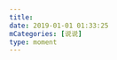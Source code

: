```yaml
---
title: 
date: 2019-01-01 01:33:25
mCategories: [说说]
type: moment
---
```


<div id="pics-20190101013325"></div>

<script>
var data = [
    {"link": "2019-01-01_000000.png", "type": "shuoshuo"},
    {"link": "2019-01-01_000001.jpeg", "type": "shuoshuo"}
];
picsRender(data, "pics-20190101013325");
</script>
